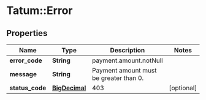 # Tatum::Error

## Properties
Name | Type | Description | Notes
------------ | ------------- | ------------- | -------------
**error_code** | **String** | payment.amount.notNull | 
**message** | **String** | Payment amount must be greater than 0. | 
**status_code** | [**BigDecimal**](BigDecimal.md) | 403 | [optional] 

